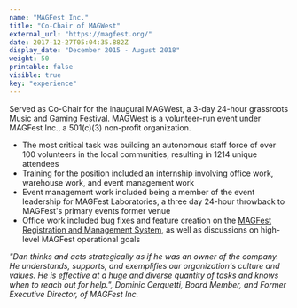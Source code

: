 ```yaml
---
name: "MAGFest Inc."
title: "Co-Chair of MAGWest"
external_url: "https://magfest.org/"
date: 2017-12-27T05:04:35.882Z
display_date: "December 2015 - August 2018"
weight: 50
printable: false
visible: true
key: "experience"
---
```


Served as Co-Chair for the inaugural MAGWest, a 3-day 24-hour grassroots Music and Gaming Festival. MAGWest is a volunteer-run event under MAGFest Inc., a 501(c)(3) non-profit organization.

- The most critical task was building an autonomous staff force of over 100 volunteers in the local communities, resulting in 1214 unique attendees
- Training for the position included an internship involving office work, warehouse work, and event management work
- Event management work included being a member of the event leadership for MAGFest Laboratories, a three day 24-hour throwback to MAGFest's primary events former venue
- Office work included bug fixes and feature creation on the [MAGFest Registration and Management System](https://github.com/magfest/ubersystem), as well as discussions on high-level MAGFest operational goals

_"Dan thinks and acts strategically as if he was an owner of the company. He understands, supports, and exemplifies our organization's culture and values. He is effective at a huge and diverse quantity of tasks and knows when to reach out for help.", Dominic Cerquetti, Board Member, and Former Executive Director, of MAGFest Inc._
